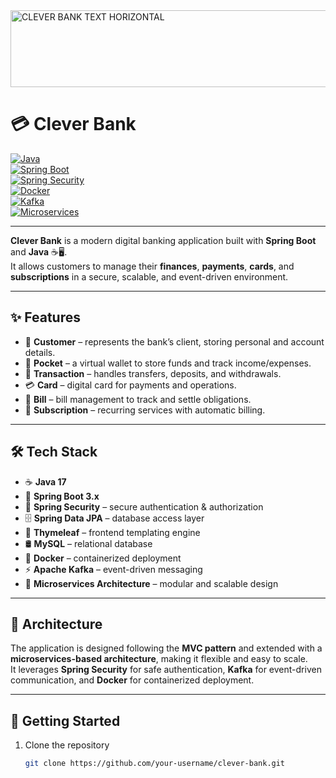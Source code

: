 
<img width="968" height="123" alt="CLEVER BANK TEXT HORIZONTAL" src="https://github.com/user-attachments/assets/18636afe-b8b5-47f3-b86a-6741a7e4c710" />

# 💳 Clever Bank  

[![Java](https://img.shields.io/badge/Java-17-orange)](https://www.oracle.com/java/)  
[![Spring Boot](https://img.shields.io/badge/Spring%20Boot-3.x-brightgreen)](https://spring.io/projects/spring-boot)  
[![Spring Security](https://img.shields.io/badge/Spring%20Security-Secure-blue)](https://spring.io/projects/spring-security)  
[![Docker](https://img.shields.io/badge/Docker-Ready-2496ED)](https://www.docker.com/)  
[![Kafka](https://img.shields.io/badge/Apache%20Kafka-Event--Driven-black)](https://kafka.apache.org/)  
[![Microservices](https://img.shields.io/badge/Architecture-Microservices-lightgrey)](https://microservices.io/)  

---

**Clever Bank** is a modern digital banking application built with **Spring Boot** and **Java** ☕🖥️.  
It allows customers to manage their **finances**, **payments**, **cards**, and **subscriptions** in a secure, scalable, and event-driven environment.  

---

## ✨ Features  
- 👤 **Customer** – represents the bank’s client, storing personal and account details.  
- 👛 **Pocket** – a virtual wallet to store funds and track income/expenses.  
- 💸 **Transaction** – handles transfers, deposits, and withdrawals.  
- 💳 **Card** – digital card for payments and operations.  
- 🧾 **Bill** – bill management to track and settle obligations.  
- 🔄 **Subscription** – recurring services with automatic billing.  

---

## 🛠️ Tech Stack  
- ☕ **Java 17**  
- 🌱 **Spring Boot 3.x**  
- 🔐 **Spring Security** – secure authentication & authorization  
- 🗄️ **Spring Data JPA** – database access layer  
- 🎨 **Thymeleaf** – frontend templating engine  
- 🛢️ **MySQL** – relational database  
- 🐳 **Docker** – containerized deployment  
- ⚡ **Apache Kafka** – event-driven messaging  
- 🧩 **Microservices Architecture** – modular and scalable design  

---

## 📐 Architecture  
The application is designed following the **MVC pattern** and extended with a **microservices-based architecture**, making it flexible and easy to scale.  
It leverages **Spring Security** for safe authentication, **Kafka** for event-driven communication, and **Docker** for containerized deployment.  

---

## 🚀 Getting Started  
1. Clone the repository  
   ```bash
   git clone https://github.com/your-username/clever-bank.git

